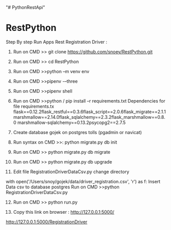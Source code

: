"# PythonRestApi" 
# RestPython

Step By step Run Apps Rest Registration Driver :
1.	Run on CMD >> git clone https://github.com/snoey/RestPython.git
2.	Run on CMD >> cd RestPython
3.	Run on CMD >>python –m venv env
4.	Run on CMD >>pipenv -–three
5.	Run on CMD >>pipenv shell
6.	Run on CMD >>python / pip install –r requirements.txt
Dependencies for file requirements.tx
flask==0.12.2flask_restful==0.3.6flask_script==2.0.6flask_migrate==2.1.1marshmallow==2.14.0flask_sqlalchemy==2.3.2flask_marshmallow==0.8.0
marshmallow-sqlalchemy==0.13.2psycopg2==2.7.5

7.	Create database gojek on postgres tolls (pgadmin or navicat)
8.	Run syntax on CMD >>: 
python migrate.py db init

 

9.	Run on CMD >>
python migrate.py db migrate

 


10.	Run on CMD >>
python migrate.py db upgrade
 

11.	Edit file RegistrationDriverDataCsv.py change directory 

with open('/Users/snoy/gojek/data/driver_registration.csv', 'r') as f:
Insert Data csv to database postgres
Run on CMD >>python RegistrationDriverDataCsv.py 
 

12.	Run on CMD >> python run.py

 



13.	Copy this link on browser : http://127.0.0.1:5000/

 
	




http://127.0.0.1:5000/RegistrationDriver


 


